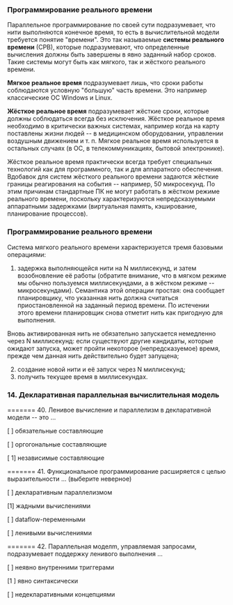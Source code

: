 ### Программирование реального времени

Параллельное программирование по своей сути подразумевает, что нити выполняются конечное время, то есть в вычислительной
модели требуется понятие "времени". Это так называемые **системы реального времени** (СРВ), которые подразумевают, что
определенные вычисления должны быть завершены в явно заданный набор сроков. Такие системы могут быть как мягкого, так и
жёсткого реального времени.

**Мягкое реальное время** подразумевает лишь, что сроки работы соблюдаются условную "большую" часть времени. Это
например классические ОС Windows и Linux.

**Жёсткое реальное время** подразумевает жёсткие сроки, которые должны соблюдаться всегда без исключения. Жёсткое
реальное время необходимо в критически важных системах, например когда на карту поставлены жизни людей -- в медицинском
оборудовании, управлении воздушным движением и т. п. Мягкое реальное время используется в остальных случаях (в ОС, в
телекоммуникациях, бытовой электронике).

Жёсткое реальное время практически всегда требует специальных технологий как для программного, так и для аппаратного
обеспечения. Вдобавок для систем жёсткого реального времени задаются жёсткие границы реагирования на события --
например, 50 микросекунд. По этим причинам стандартные ПК не могут работать в жёстком режиме реального времени,
поскольку характеризуются непредсказуемыми аппаратными задержками (виртуальная память, кэширование, планирование
процессов).

### Программирование реального времени

Система мягкого реального времени характеризуется тремя базовыми операциями:

1) задержка выполняющейся нити на N миллисекунд, и затем возобновление её работы (обратите внимание, что в мягком режиме
   мы обычно пользуемся миллисекундами, а в жёстком режиме -- микросекундами). Семантика этой операции простая: она
   сообщает планировщику, что указанная нить должна считаться приостановленной на заданный период времени. По истечении
   этого времени планировщик снова отметит нить как пригодную для выполнения.

Вновь активированная нить не обязательно запускается немедленно через N миллисекунд: если существуют другие кандидаты,
которые ожидают запуска, может пройти некоторое (непредсказуемое) время, прежде чем данная нить действительно будет
запущена;

2) создание новой нити и её запуск через N миллисекунд;
3) получить текущее время в миллисекундах.

### 14. Декларативная параллельная вычислительная модель

======= 40. Ленивое вычисление и параллелизм в декларативной модели -- это ...

[ ] обязательные составляющие

[ ] оргогональные составляющие

[ 1] независимые составляющие

======= 41. Функциональное программирование расширяется с целью выразительности ... (выберите неверное)

[ ] декларативным параллелизмом

[1] жадными вычислениями

[ ] dataflow-переменными

[ ] ленивыми вычислениями

======= 42. Параллельная моделm, управляемая запросами, подразумевает поддержку ленивого выполнения ...

[ ] неявно внутренними триггерами

[1 ] явно синтаксически

[ ] недекларативными концепциями

